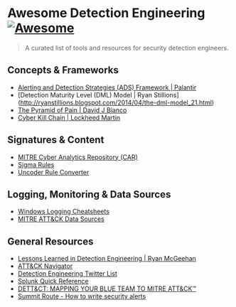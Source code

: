 # Awesome Detection Engineering [![Awesome](https://cdn.rawgit.com/sindresorhus/awesome/d7305f38d29fed78fa85652e3a63e154dd8e8829/media/badge.svg)](https://github.com/sindresorhus/awesome)
> A curated list of tools and resources for security detection engineers.

## Concepts & Frameworks 

- [Alerting and Detection Strategies (ADS) Framework | Palantir](https://github.com/palantir/alerting-detection-strategy-framework)
- [Detection Maturity Level (DML) Model | Ryan Stillions] (http://ryanstillions.blogspot.com/2014/04/the-dml-model_21.html)
- [The Pyramid of Pain | David J Bianco](http://detect-respond.blogspot.com/2013/03/the-pyramid-of-pain.html)
- [Cyber Kill Chain | Lockheed Martin](https://www.lockheedmartin.com/us/what-we-do/aerospace-defense/cyber/cyber-kill-chain.html)

## Signatures & Content

- [MITRE Cyber Analytics Repository (CAR)](https://car.mitre.org)
- [Sigma Rules](https://github.com/Neo23x0/sigma)
- [Uncoder Rule Converter](https://uncoder.io)

## Logging, Monitoring & Data Sources

- [Windows Logging Cheatsheets](https://www.malwarearchaeology.com/cheat-sheets)
- [MITRE ATT&CK Data Sources](https://medium.com/mitre-attack/defining-attack-data-sources-part-i-4c39e581454f)

## General Resources

- [Lessons Learned in Detection Engineering | Ryan McGeehan](https://medium.com/starting-up-security/lessons-learned-in-detection-engineering-304aec709856)
- [ATT&CK Navigator](https://mitre-attack.github.io/attack-navigator/enterprise/)
- [Detection Engineering Twitter List](https://twitter.com/i/lists/952735755838738432)
- [Splunk Quick Reference](https://www.splunk.com/pdfs/solution-guides/splunk-quick-reference-guide.pdf)
- [DETT&CT: MAPPING YOUR BLUE TEAM TO MITRE ATT&CK™](https://www.mbsecure.nl/blog/2019/5/dettact-mapping-your-blue-team-to-mitre-attack)
- [Summit Route - How to write security alerts](https://summitroute.com/blog/2016/11/22/how_to_write_security_alerts/)
